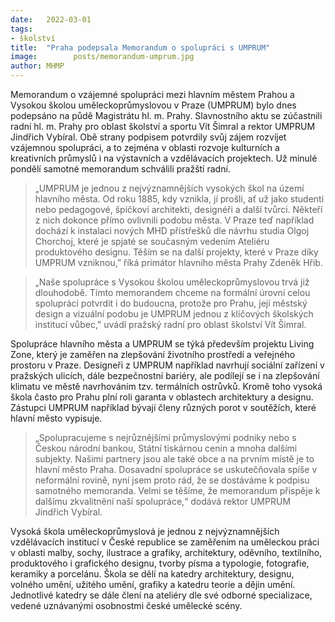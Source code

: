 ```yaml
---
date:   2022-03-01
tags:  
- školství
title:  "Praha podepsala Memorandum o spolupráci s UMPRUM"
image: 	      posts/memorandum-umprum.jpg
author: MHMP
---
```


Memorandum o vzájemné spolupráci mezi hlavním městem Prahou a Vysokou školou uměleckoprůmyslovou v Praze (UMPRUM) bylo dnes podepsáno na půdě Magistrátu hl. m. Prahy. Slavnostního aktu se zúčastnili radní hl. m. Prahy pro oblast školství a sportu Vít Šimral a rektor UMPRUM Jindřich Vybíral. Obě strany podpisem potvrdily svůj zájem rozvíjet vzájemnou spolupráci, a to zejména v oblasti rozvoje kulturních a kreativních průmyslů i na výstavních a vzdělávacích projektech. Už minulé pondělí samotné memorandum schválili pražští radní.

> „UMPRUM je jednou z nejvýznamnějších vysokých škol na území hlavního města. Od roku 1885, kdy vznikla, jí prošli, ať už jako studenti nebo pedagogové, špičkoví architekti, designéři a další tvůrci. Někteří z nich dokonce přímo ovlivnili podobu města. V Praze teď například dochází k instalaci nových MHD přístřešků dle návrhu studia Olgoj Chorchoj, které je spjaté se současným vedením Ateliéru produktového designu. Těším se na další projekty, které v Praze díky UMPRUM vzniknou,” říká primátor hlavního města Prahy Zdeněk Hřib.

> „Naše spolupráce s Vysokou školou uměleckoprůmyslovou trvá již dlouhodobě. Tímto memorandem chceme na formální úrovni celou spolupráci potvrdit i do budoucna, protože pro Prahu, její městský design a vizuální podobu je UMPRUM jednou z klíčových školských institucí vůbec,” uvádí pražský radní pro oblast školství Vít Šimral.

Spolupráce hlavního města a UMPRUM se týká především projektu Living Zone, který je zaměřen na zlepšování životního prostředí a veřejného prostoru v Praze. Designeři z UMPRUM například navrhují sociální zařízení v pražských ulicích, dále bezpečnostní bariéry, ale podílejí se i na zlepšování klimatu ve městě navrhováním tzv. termálních ostrůvků. Kromě toho vysoká škola často pro Prahu plní roli garanta v oblastech architektury a designu. Zástupci UMPRUM například bývají členy různých porot v soutěžích, které hlavní město vypisuje.

> „Spolupracujeme s nejrůznějšími průmyslovými podniky nebo s Českou národní bankou, Státní tiskárnou cenin a mnoha dalšími subjekty. Našimi partnery jsou ale také obce a na prvním místě je to hlavní město Praha. Dosavadní spolupráce se uskutečňovala spíše v neformální rovině, nyní jsem proto rád, že se dostáváme k podpisu samotného memoranda. Velmi se těšíme, že memorandum přispěje k dalšímu zkvalitnění naší spolupráce,“ dodává rektor UMPRUM Jindřich Vybíral.

Vysoká škola uměleckoprůmyslová je jednou z nejvýznamnějších vzdělávacích institucí v České republice se zaměřením na uměleckou práci v oblasti malby, sochy, ilustrace a grafiky, architektury, oděvního, textilního, produktového i grafického designu, tvorby písma a typologie, fotografie, keramiky a porcelánu. Škola se dělí na katedry architektury, designu, volného umění, užitého umění, grafiky a katedru teorie a dějin umění. Jednotlivé katedry se dále člení na ateliéry dle své odborné specializace, vedené uznávanými osobnostmi české umělecké scény.

